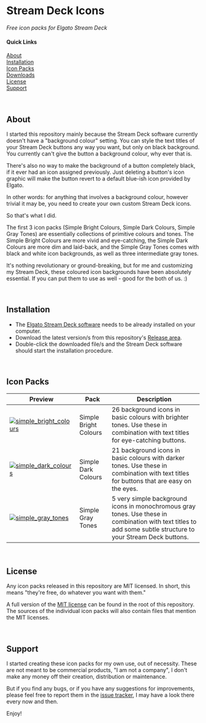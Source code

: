 # Stream Deck Icons

*Free icon packs for Elgato Stream Deck*
<br>

#### Quick Links
[About](#about)<br>
[Installation](#installation)<br>
[Icon Packs](#icon-packs)<br>
[Downloads](https://github.com/rcliftonharvey/stream-deck-icons/releases)<br>
[License](#license)<br>
[Support](#support)

<br>

<a name="about"></a>
## About
I started this repository mainly because the Stream Deck software currently doesn't have a "background colour" setting. You can style the text titles of your Stream Deck buttons any way you want, but only on black background. You currently can't give the button a background colour, why ever that is.

There's also no way to make the background of a button completely black, if it ever had an icon assigned previously. Just deleting a button's icon graphic will make the button revert to a default blue-ish icon provided by Elgato.

In other words: for anything that involves a background colour, however trivial it may be, you need to create your own custom Stream Deck icons.

So that's what I did.

The first 3 icon packs (Simple Bright Colours, Simple Dark Colours, Simple Gray Tones) are essentially collections of primitive colours and tones. The Simple Bright Colours are more vivid and eye-catching, the Simple Dark Colours are more dim and laid-back, and the Simple Gray Tones comes with black and white icon backgrounds, as well as three intermediate gray tones.

It's nothing revolutionary or ground-breaking, but for me and customizing my Stream Deck, these coloured icon backgrounds have been absolutely essential. If you can put them to use as well - good for the both of us. :)

<br>

<a name="installation"></a>
## Installation
* The [Elgato Stream Deck software](https://www.elgato.com/downloads) needs to be already installed on your computer.
* Download the latest version/s from this repository's [Release area](https://github.com/rcliftonharvey/stream-deck-icons/releases).
* Double-click the downloaded file/s and the Stream Deck software should start the installation procedure.

<br>

<a name="icon-packs"></a>
## Icon Packs

| Preview | Pack | Description |
| ------- | ---- | ----------- |
| <a name="pack-simple-bright"></a>[![simple_bright_colours](https://user-images.githubusercontent.com/25214726/179643345-13709ac2-2801-4c8a-a44a-c894975a1d10.jpg)](https://github.com/rcliftonharvey/stream-deck-icons/raw/main/Simple%20Bright%20Colours/com.cliftonharvey.simplebrightcolours.sdIconPack/previews/Simple%20Bright%20Colours.png) | Simple Bright Colours | 26 background icons in basic colours with brighter tones. Use these in combination with text titles for eye-catching buttons. |
| <a name="pack-simple-dark"></a>[![simple_dark_colours](https://user-images.githubusercontent.com/25214726/179643347-5d8cd711-bc74-449a-bf64-8c60d97c5898.jpg)](https://github.com/rcliftonharvey/stream-deck-icons/raw/main/Simple%20Dark%20Colours/com.cliftonharvey.simpledarkcolours.sdIconPack/previews/Simple%20Dark%20Colours.png) | Simple Dark Colours | 21 background icons in basic colours with darker tones. Use these in combination with text titles for buttons that are easy on the eyes. |
| <a name="pack-simple-gray"></a>[![simple_gray_tones](https://user-images.githubusercontent.com/25214726/179643348-1a9b44c3-ee54-4847-950d-0e40c7c7320c.jpg)](https://github.com/rcliftonharvey/stream-deck-icons/raw/main/Simple%20Gray%20Tones/com.cliftonharvey.simplegraytones.sdIconPack/previews/Simple%20Gray%20Tones.png) | Simple Gray Tones | 5 very simple background icons in monochromous gray tones. Use these in combination with text titles to add some subtle structure to your Stream Deck buttons. |

<br>

<a name="license"></a>
## License

Any icon packs released in this repository are MIT licensed. In short, this means "they're free, do whatever you want with them."

A full version of the [MIT license](https://github.com/rcliftonharvey/stream-deck-icons/blob/main/LICENSE) can be found in the root of this repository. The sources of the individual icon packs will also contain files that mention the MIT licenses.

<br>

<a name="support"></a>
## Support
I started creating these icon packs for my own use, out of necessity. These are not meant to be commercial products, "I am not a company", I don't make any money off their creation, distribution or maintenance.

But if you find any bugs, or if you have any suggestions for improvements, please feel free to report them in the [issue tracker](https://github.com/rcliftonharvey/stream-deck-icons/issues), I may have a look there every now and then.

Enjoy!
